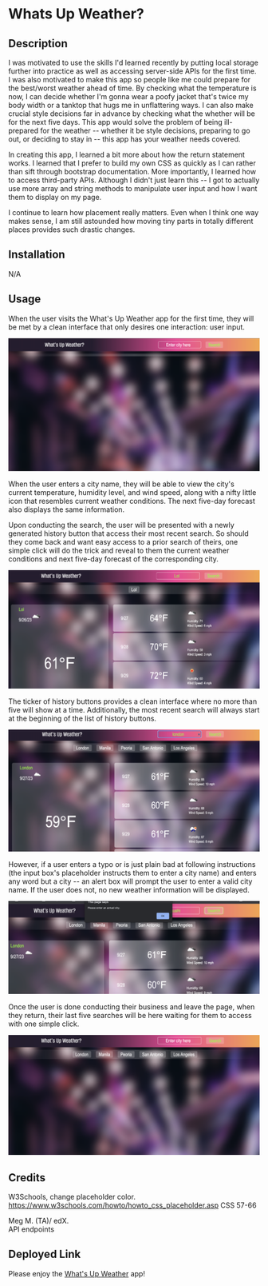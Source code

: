 # Whats Up Weather?

## Description

I was motivated to use the skills I'd learned recently by putting local storage further into practice as well as accessing server-side APIs for the first time.
I was also motivated to make this app so people like me could prepare for the best/worst weather ahead of time.
By checking what the temperature is now, I can decide whether I'm gonna wear a poofy jacket that's twice my body width or a tanktop that hugs me in unflattering ways.
I can also make crucial style decisions far in advance by checking what the whether will be for the next five days.
This app would solve the problem of being ill-prepared for the weather -- whether it be style decisions, preparing to go out, or deciding to stay in -- this app has your weather needs covered.

In creating this app, I learned a bit more about how the return statement works.
I learned that I prefer to build my own CSS as quickly as I can rather than sift through bootstrap documentation.
More importantly, I learned how to access third-party APIs.
Although I didn't just learn this -- I got to actually use more array and string methods to manipulate user input and how I want them to display on my page.

I continue to learn how placement really matters. Even when I think one way makes sense, I am still astounded how moving tiny parts in totally different places provides such drastic changes.


## Installation

N/A

## Usage

When the user visits the What's Up Weather app for the first time, they will be met by a clean interface that only desires one interaction: user input.

![Page Load is clean with just input box and search button](./assets/images/load.png)

When the user enters a city name, they will be able to view the city's current temperature, humidity level, and wind speed, along with a nifty little icon that resembles current weather conditions. The next five-day forecast also displays the same information.

Upon conducting the search, the user will be presented with a newly generated history button that access their most recent search. So should they come back and want easy access to a prior search of theirs, one simple click will do the trick and reveal to them the current weather conditions and next five-day forecast of the corresponding city.

![One click does all the magic](./assets/images/search.png)

The ticker of history buttons provides a clean interface where no more than five will show at a time. Additionally, the most recent search will always start at the beginning of the list of history buttons.

![No more than five search history buttons will show](./assets/images/five.png)

However, if a user enters a typo or is just plain bad at following instructions (the input box's placeholder instructs them to enter a city name) and enters any word but a city -- an alert box will prompt the user to enter a valid city name. If the user does not, no new weather information will be displayed.

![Alert for invalid city names](./assets/images/checkvalid.png)

Once the user is done conducting their business and leave the page, when they return, their last five searches will be here waiting for them to access with one simple click.

![Your last five searches will be here waiting for you](./assets/images/wait.png)


## Credits

W3Schools, change placeholder color.  
https://www.w3schools.com/howto/howto_css_placeholder.asp
CSS 57-66

Meg M. (TA)/ edX.  
API endpoints

## Deployed Link
Please enjoy the [What's Up Weather](url) app!